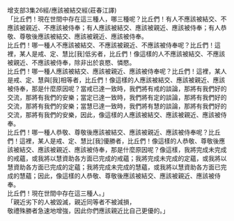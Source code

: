 增支部3集26經/應該被結交經(莊春江譯)  
「比丘們！現在世間中存在這三種人，哪三種呢？比丘們！有人不應該被結交、不應該被親近、不應該被侍奉；有人應該被結交、應該被親近、應該被侍奉；有人恭敬、尊敬後應該被結交、應該被親近、應該被侍奉。  
比丘們！哪一種人不應該被結交、不應該被親近、不應該被侍奉呢？比丘們！這裡，某人是戒、定、慧比[我]低劣者，比丘們！像這樣的人不應該被結交、不應該被親近、不應該被侍奉，除非出於哀愍、憐愍。  
比丘們！哪一種人應該被結交、應該被親近、應該被侍奉呢？比丘們！這裡，某人是戒、定、慧與[我]相等者，比丘們！像這樣的人應該被結交、應該被親近、應該被侍奉，那是什麼原因呢？當戒已達一致時，我們將有戒的談論，那將有我們好的交流，那將有我們的安樂；當定已達一致時，我們將有定的談論，那將有我們好的交流，那將有我們的安樂；當慧已達一致時，我們將有慧的談論，那將有我們好的交流，那將有我們的安樂，因此，像這樣的人應該被結交、應該被親近、應該被侍奉。  
比丘們！哪一種人恭敬、尊敬後應該被結交、應該被親近、應該被侍奉呢？比丘們！這裡，某人是戒、定、慧比[我]優勝者，比丘們！像這樣的人恭敬、尊敬後應該被結交、應該被親近、應該被侍奉，那是什麼原因呢？像這樣，我將完成未完成的戒蘊，或我將以慧資助各方面已完成的戒蘊；我將完成未完成的定蘊，或我將以慧資助各方面已完成的定蘊；我將完成未完成的慧蘊，或我將以慧資助各方面已完成的慧蘊；因此，像這樣的人恭敬、尊敬後應該被結交、應該被親近、應該被侍奉。  
比丘們！現在世間中存在這三種人。」  
「親近劣下的人被毀滅，親近同等者不被減損，  
敬禮殊勝者急速地增強，因此你們應該親近比自己更優的。」  
  
  
